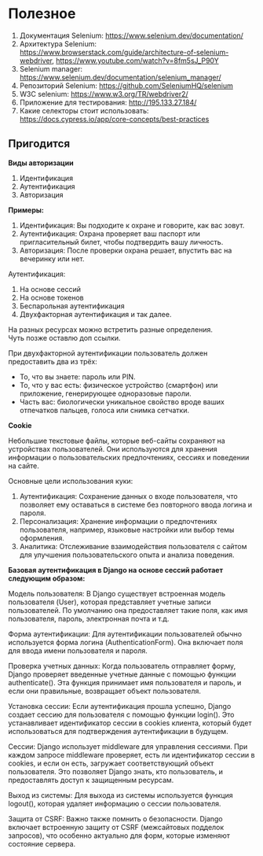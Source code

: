 # Полезное 

1. Документация Selenium: <https://www.selenium.dev/documentation/> 
2. Архитектура Selenium: <https://www.browserstack.com/guide/architecture-of-selenium-webdriver>, <https://www.youtube.com/watch?v=8fm5sJ_P90Y>
3. Selenium manager: <https://www.selenium.dev/documentation/selenium_manager/>
4. Репозиторий Selenium: <https://github.com/SeleniumHQ/selenium>
5. W3C selenium: <https://www.w3.org/TR/webdriver2/>
6. Приложение для тестирования: <http://195.133.27.184/>
7. Какие селекторы стоит использовать: <https://docs.cypress.io/app/core-concepts/best-practices>


## Пригодится


**Виды авторизации**

1. Идентификация 
2. Аутентификация 
3. Авторизация 


**Примеры:**

1. Идентификация: Вы подходите к охране и говорите, как вас зовут.
2. Аутентификация: Охрана проверяет ваш паспорт или пригласительный билет, чтобы подтвердить вашу личность.
3. Авторизация: После проверки охрана решает, впустить вас на вечеринку или нет.


Аутентификация: 
1. На основе сессий 
2. На основе токенов 
3. Беспарольная аутентификация
4. Двухфакторная аутентификация
и так далее. 

На разных ресурсах можно встретить разные определения.  
Чуть позже оставлю доп ссылки.  

При двухфакторной аутентификации пользователь должен предоставить два из трёх:

* То, что вы знаете: пароль или PIN.
* То, что у вас есть: физическое устройство (смартфон) или приложение, генерирующее одноразовые пароли.
* Часть вас: биологически уникальное свойство вроде ваших отпечатков пальцев, голоса или снимка сетчатки.

**Cookie**

Небольшие текстовые файлы, которые веб-сайты сохраняют на устройствах пользователей. Они используются для хранения информации о пользовательских предпочтениях, сессиях и поведении на сайте.

Основные цели использования куки:

1. Аутентификация: Сохранение данных о входе пользователя, что позволяет ему оставаться в системе без повторного ввода логина и пароля.
2. Персонализация: Хранение информации о предпочтениях пользователя, например, языковые настройки или выбор темы оформления.
3. Аналитика: Отслеживание взаимодействия пользователя с сайтом для улучшения пользовательского опыта и анализа поведения.


**Базовая аутентификация в Django на основе сессий работает следующим образом:**

Модель пользователя: В Django существует встроенная модель пользователя (User), которая представляет учетные записи пользователей. По умолчанию она предоставляет такие поля, как имя пользователя, пароль, электронная почта и т.д.

Форма аутентификации: Для аутентификации пользователей обычно используется форма логина (AuthenticationForm). Она включает поля для ввода имени пользователя и пароля.

Проверка учетных данных: Когда пользователь отправляет форму, Django проверяет введенные учетные данные с помощью функции authenticate(). Эта функция принимает имя пользователя и пароль, и если они правильные, возвращает объект пользователя.

Установка сессии: Если аутентификация прошла успешно, Django создает сессию для пользователя с помощью функции login(). Это устанавливает идентификатор сессии в cookies клиента, который будет использоваться для подтверждения аутентификации в будущем.

Сессии: Django использует middleware для управления сессиями. При каждом запросе middleware проверяет, есть ли идентификатор сессии в cookies, и если он есть, загружает соответствующий объект пользователя. Это позволяет Django знать, кто пользователь, и предоставлять доступ к защищенным ресурсам.

Выход из системы: Для выхода из системы используется функция logout(), которая удаляет информацию о сессии пользователя.

Защита от CSRF: Важно также помнить о безопасности. Django включает встроенную защиту от CSRF (межсайтовых подделок запросов), что особенно актуально для форм, которые изменяют состояние сервера.

